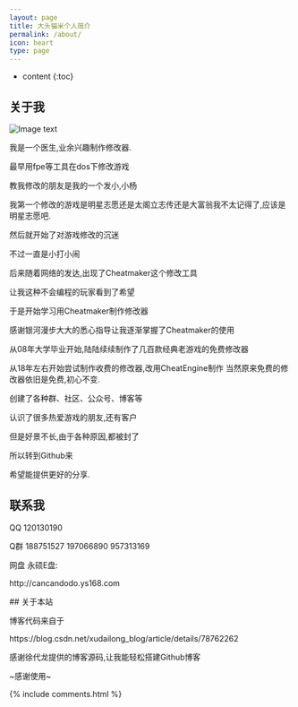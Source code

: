 ```yaml
---
layout: page
title: 大头猫米个人简介
permalink: /about/
icon: heart
type: page
---
```


* content
{:toc}

## 关于我
![Image text](https://datoumaomi.github.io/pic/logo/%E8%82%A5%E7%8C%AB2.jpg)

我是一个医生,业余兴趣制作修改器.

最早用fpe等工具在dos下修改游戏

教我修改的朋友是我的一个发小,小杨

我第一个修改的游戏是明星志愿还是太阁立志传还是大富翁我不太记得了,应该是明星志愿吧.

然后就开始了对游戏修改的沉迷

不过一直是小打小闹

后来随着网络的发达,出现了Cheatmaker这个修改工具

让我这种不会编程的玩家看到了希望

于是开始学习用Cheatmaker制作修改器

感谢银河漫步大大的悉心指导让我逐渐掌握了Cheatmaker的使用

从08年大学毕业开始,陆陆续续制作了几百款经典老游戏的免费修改器

从18年左右开始尝试制作收费的修改器,改用CheatEngine制作
当然原来免费的修改器依旧是免费,初心不变.

创建了各种群、社区、公众号、博客等

认识了很多热爱游戏的朋友,还有客户

但是好景不长,由于各种原因,都被封了

所以转到Github来

希望能提供更好的分享.

## 联系我

<p>QQ 120130190</p>
<p>Q群 188751527 197066890 957313169</p>
<p>网盘 永硕E盘:</p>
<p>http://cancandodo.ys168.com</p>
<p></p>
<p>## 关于本站</p>
<p></p>
<p>博客代码来自于</p>
<p>https://blog.csdn.net/xudailong_blog/article/details/78762262</p>
<p></p>
<p>感谢徐代龙提供的博客源码,让我能轻松搭建Github博客</p>
<p></p>
<p>~感谢使用~</p>
<p></p>
<p></p>


{% include comments.html %}
